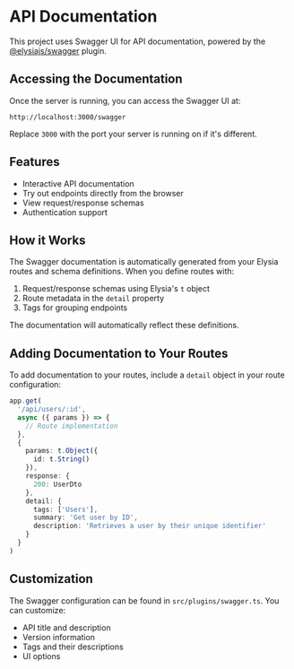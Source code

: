 # API Documentation

This project uses Swagger UI for API documentation, powered by the [@elysiajs/swagger](https://github.com/elysiajs/elysia-swagger) plugin.

## Accessing the Documentation

Once the server is running, you can access the Swagger UI at:

```
http://localhost:3000/swagger
```

Replace `3000` with the port your server is running on if it's different.

## Features

- Interactive API documentation
- Try out endpoints directly from the browser
- View request/response schemas
- Authentication support

## How it Works

The Swagger documentation is automatically generated from your Elysia routes and schema definitions. When you define routes with:

1. Request/response schemas using Elysia's `t` object
2. Route metadata in the `detail` property
3. Tags for grouping endpoints

The documentation will automatically reflect these definitions.

## Adding Documentation to Your Routes

To add documentation to your routes, include a `detail` object in your route configuration:

```typescript
app.get(
  '/api/users/:id',
  async ({ params }) => {
    // Route implementation
  },
  {
    params: t.Object({
      id: t.String()
    }),
    response: {
      200: UserDto
    },
    detail: {
      tags: ['Users'],
      summary: 'Get user by ID',
      description: 'Retrieves a user by their unique identifier'
    }
  }
)
```

## Customization

The Swagger configuration can be found in `src/plugins/swagger.ts`. You can customize:

- API title and description
- Version information
- Tags and their descriptions
- UI options